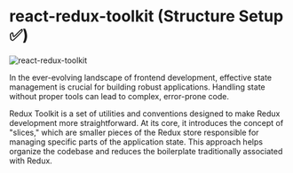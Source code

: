# react-redux-toolkit (Structure Setup ✅)

![react-redux-toolkit](https://github.com/muhammadawaisshaikh/react-redux-toolkit/assets/24633059/ac566215-371e-4939-88a6-281a73eb22c4)

In the ever-evolving landscape of frontend development, effective state management is crucial for building robust applications. Handling state without proper tools can lead to complex, error-prone code.

Redux Toolkit is a set of utilities and conventions designed to make Redux development more straightforward. At its core, it introduces the concept of "slices," which are smaller pieces of the Redux store responsible for managing specific parts of the application state. This approach helps organize the codebase and reduces the boilerplate traditionally associated with Redux.

